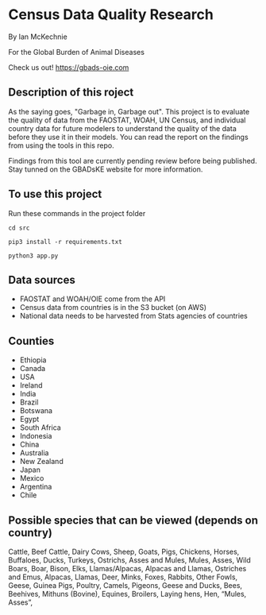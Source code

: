 # Census Data Quality Research
By Ian McKechnie

For the Global Burden of Animal Diseases

Check us out! https://gbads-oie.com

## Description of this roject
As the saying goes, "Garbage in, Garbage out". This project is to evaluate the quality of data from the FAOSTAT, WOAH, UN Census, and individual country data for future modelers to understand the quality of the data before they use it in their models. You can read the report on the findings from using the tools in this repo.


Findings from this tool are currently pending review before being published. Stay tunned on the GBADsKE website for more information.

## To use this project
Run these commands in the project folder

```cd src```

```pip3 install -r requirements.txt```

```python3 app.py```

## Data sources
- FAOSTAT and WOAH/OIE come from the API
- Census data from countries is in the S3 bucket (on AWS)
- National data needs to be harvested from Stats agencies of countries

## Counties
- Ethiopia
- Canada
- USA
- Ireland
- India
- Brazil
- Botswana
- Egypt
- South Africa
- Indonesia
- China
- Australia
- New Zealand
- Japan
- Mexico
- Argentina
- Chile

## Possible species that can be viewed (depends on country)
Cattle,
Beef Cattle,
Dairy Cows,
Sheep,
Goats,
Pigs,
Chickens,
Horses,
Buffaloes,
Ducks,
Turkeys,
Ostrichs,
Asses and Mules,
Mules,
Asses,
Wild Boars,
Boar,
Bison,
Elks,
Llamas/Alpacas,
Alpacas and Llamas,
Ostriches and Emus,
Alpacas,
Llamas,
Deer,
Minks,
Foxes,
Rabbits,
Other Fowls,
Geese,
Guinea Pigs,
Poultry,
Camels,
Pigeons,
Geese and Ducks,
Bees,
Beehives,
Mithuns (Bovine),
Equines,
Broilers,
Laying hens,
Hen,
“Mules, Asses”,
